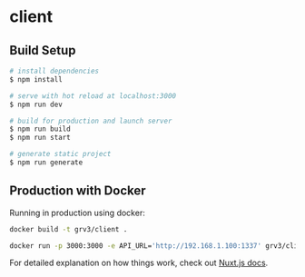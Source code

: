 # client

## Build Setup

```bash
# install dependencies
$ npm install

# serve with hot reload at localhost:3000
$ npm run dev

# build for production and launch server
$ npm run build
$ npm run start

# generate static project
$ npm run generate
```

## Production with Docker

Running in production using docker:

```bash
docker build -t grv3/client .

docker run -p 3000:3000 -e API_URL='http://192.168.1.100:1337' grv3/client
```

For detailed explanation on how things work, check out [Nuxt.js docs](https://nuxtjs.org).
